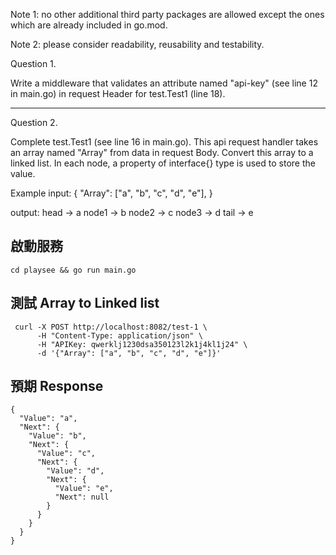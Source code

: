 Note 1: no other additional third party packages are allowed except the ones which are already included in go.mod.

Note 2: please consider readability, reusability and testability.

Question 1.

Write a middleware that validates an attribute named "api-key" (see line 12 in main.go) in request Header for test.Test1 (line 18).

---

Question 2.

Complete test.Test1 (see line 16 in main.go). This api request handler takes an array named "Array" from data in request Body. Convert this array to a linked list. In each node, a property of interface{} type is used to store the value.

Example
input:
{
"Array": ["a", "b", "c", "d", "e"],
}

output:
head -> a
node1 -> b
node2 -> c
node3 -> d
tail -> e



## 啟動服務
```
cd playsee && go run main.go
```

## 測試 Array to Linked list
```
 curl -X POST http://localhost:8082/test-1 \
      -H "Content-Type: application/json" \
      -H "APIKey: qwerklj1230dsa350123l2k1j4kl1j24" \
      -d '{"Array": ["a", "b", "c", "d", "e"]}'
```

## 預期 Response
```
{
  "Value": "a",
  "Next": {
    "Value": "b",
    "Next": {
      "Value": "c",
      "Next": {
        "Value": "d",
        "Next": {
          "Value": "e",
          "Next": null
        }
      }
    }
  }
}
```